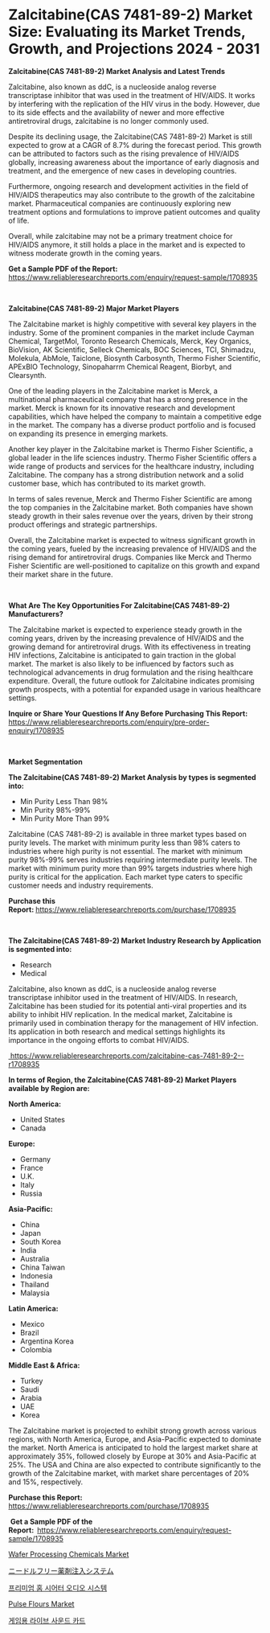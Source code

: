 <p><h1>Zalcitabine(CAS 7481-89-2) Market Size: Evaluating its Market Trends, Growth, and Projections 2024 - 2031</h1></p><p><strong>Zalcitabine(CAS 7481-89-2) Market Analysis and Latest Trends</strong></p>
<p><p>Zalcitabine, also known as ddC, is a nucleoside analog reverse transcriptase inhibitor that was used in the treatment of HIV/AIDS. It works by interfering with the replication of the HIV virus in the body. However, due to its side effects and the availability of newer and more effective antiretroviral drugs, zalcitabine is no longer commonly used.</p><p>Despite its declining usage, the Zalcitabine(CAS 7481-89-2) Market is still expected to grow at a CAGR of 8.7% during the forecast period. This growth can be attributed to factors such as the rising prevalence of HIV/AIDS globally, increasing awareness about the importance of early diagnosis and treatment, and the emergence of new cases in developing countries.</p><p>Furthermore, ongoing research and development activities in the field of HIV/AIDS therapeutics may also contribute to the growth of the zalcitabine market. Pharmaceutical companies are continuously exploring new treatment options and formulations to improve patient outcomes and quality of life.</p><p>Overall, while zalcitabine may not be a primary treatment choice for HIV/AIDS anymore, it still holds a place in the market and is expected to witness moderate growth in the coming years.</p></p>
<p><strong>Get a Sample PDF of the Report:&nbsp;</strong> <a href="https://www.reliableresearchreports.com/enquiry/request-sample/1708935">https://www.reliableresearchreports.com/enquiry/request-sample/1708935</a></p>
<p>&nbsp;</p>
<p><strong>Zalcitabine(CAS 7481-89-2) Major Market Players</strong></p>
<p><p>The Zalcitabine market is highly competitive with several key players in the industry. Some of the prominent companies in the market include Cayman Chemical, TargetMol, Toronto Research Chemicals, Merck, Key Organics, BioVision, AK Scientific, Selleck Chemicals, BOC Sciences, TCI, Shimadzu, Molekula, AbMole, Taiclone, Biosynth Carbosynth, Thermo Fisher Scientific, APExBIO Technology, Sinopaharrm Chemical Reagent, Biorbyt, and Clearsynth.</p><p>One of the leading players in the Zalcitabine market is Merck, a multinational pharmaceutical company that has a strong presence in the market. Merck is known for its innovative research and development capabilities, which have helped the company to maintain a competitive edge in the market. The company has a diverse product portfolio and is focused on expanding its presence in emerging markets.</p><p>Another key player in the Zalcitabine market is Thermo Fisher Scientific, a global leader in the life sciences industry. Thermo Fisher Scientific offers a wide range of products and services for the healthcare industry, including Zalcitabine. The company has a strong distribution network and a solid customer base, which has contributed to its market growth.</p><p>In terms of sales revenue, Merck and Thermo Fisher Scientific are among the top companies in the Zalcitabine market. Both companies have shown steady growth in their sales revenue over the years, driven by their strong product offerings and strategic partnerships.</p><p>Overall, the Zalcitabine market is expected to witness significant growth in the coming years, fueled by the increasing prevalence of HIV/AIDS and the rising demand for antiretroviral drugs. Companies like Merck and Thermo Fisher Scientific are well-positioned to capitalize on this growth and expand their market share in the future.</p></p>
<p>&nbsp;</p>
<p><strong>What Are The Key Opportunities For Zalcitabine(CAS 7481-89-2) Manufacturers?</strong></p>
<p><p>The Zalcitabine market is expected to experience steady growth in the coming years, driven by the increasing prevalence of HIV/AIDS and the growing demand for antiretroviral drugs. With its effectiveness in treating HIV infections, Zalcitabine is anticipated to gain traction in the global market. The market is also likely to be influenced by factors such as technological advancements in drug formulation and the rising healthcare expenditure. Overall, the future outlook for Zalcitabine indicates promising growth prospects, with a potential for expanded usage in various healthcare settings.</p></p>
<p><strong>Inquire or Share Your Questions If Any Before Purchasing This Report:</strong> <a href="https://www.reliableresearchreports.com/enquiry/pre-order-enquiry/1708935">https://www.reliableresearchreports.com/enquiry/pre-order-enquiry/1708935</a></p>
<p>&nbsp;</p>
<p><strong>Market Segmentation</strong></p>
<p><strong>The Zalcitabine(CAS 7481-89-2) Market Analysis by types is segmented into:</strong></p>
<p><ul><li>Min Purity Less Than 98%</li><li>Min Purity 98%-99%</li><li>Min Purity More Than 99%</li></ul></p>
<p><p>Zalcitabine (CAS 7481-89-2) is available in three market types based on purity levels. The market with minimum purity less than 98% caters to industries where high purity is not essential. The market with minimum purity 98%-99% serves industries requiring intermediate purity levels. The market with minimum purity more than 99% targets industries where high purity is critical for the application. Each market type caters to specific customer needs and industry requirements.</p></p>
<p><strong>Purchase this Report:&nbsp;</strong><a href="https://www.reliableresearchreports.com/purchase/1708935">https://www.reliableresearchreports.com/purchase/1708935</a></p>
<p>&nbsp;</p>
<p><strong>The Zalcitabine(CAS 7481-89-2) Market Industry Research by Application is segmented into:</strong></p>
<p><ul><li>Research</li><li>Medical</li></ul></p>
<p><p>Zalcitabine, also known as ddC, is a nucleoside analog reverse transcriptase inhibitor used in the treatment of HIV/AIDS. In research, Zalcitabine has been studied for its potential anti-viral properties and its ability to inhibit HIV replication. In the medical market, Zalcitabine is primarily used in combination therapy for the management of HIV infection. Its application in both research and medical settings highlights its importance in the ongoing efforts to combat HIV/AIDS.</p></p>
<p><a href="https://www.reliableresearchreports.com/zalcitabine-cas-7481-89-2--r1708935">&nbsp;https://www.reliableresearchreports.com/zalcitabine-cas-7481-89-2--r1708935</a></p>
<p><strong>In terms of Region, the Zalcitabine(CAS 7481-89-2) Market Players available by Region are:</strong></p>
<p>
    <p> <strong> North America: </strong>
        <ul>
            <li>United States</li>
            <li>Canada</li>
        </ul>
        </p> 
    <p> <strong> Europe: </strong>
        <ul>
            <li>Germany</li>
            <li>France</li>
            <li>U.K.</li>
            <li>Italy</li>
            <li>Russia</li>
        </ul>
        </p> 
    <p> <strong> Asia-Pacific: </strong>
        <ul>
            <li>China</li>
            <li>Japan</li>
            <li>South Korea</li>
            <li>India</li>
            <li>Australia</li>
            <li>China Taiwan</li>
            <li>Indonesia</li>
            <li>Thailand</li>
            <li>Malaysia</li>
        </ul>
        </p> 
    <p> <strong> Latin America: </strong>
        <ul>
            <li>Mexico</li>
            <li>Brazil</li>
            <li>Argentina Korea</li>
            <li>Colombia</li>
        </ul>
        </p> 
    <p> <strong> Middle East & Africa: </strong>
        <ul>
            <li>Turkey</li>
            <li>Saudi</li>
            <li>Arabia</li>
            <li>UAE</li>
            <li>Korea</li>
        </ul>
    </p>
    </p>
<p><p>The Zalcitabine market is projected to exhibit strong growth across various regions, with North America, Europe, and Asia-Pacific expected to dominate the market. North America is anticipated to hold the largest market share at approximately 35%, followed closely by Europe at 30% and Asia-Pacific at 25%. The USA and China are also expected to contribute significantly to the growth of the Zalcitabine market, with market share percentages of 20% and 15%, respectively.</p></p>
<p><strong>Purchase this Report: </strong><a href="https://www.reliableresearchreports.com/purchase/1708935">https://www.reliableresearchreports.com/purchase/1708935</a></p>
<p>&nbsp;<strong>Get a Sample PDF of the Report:&nbsp;&nbsp;</strong><a href="https://www.reliableresearchreports.com/enquiry/request-sample/1708935">https://www.reliableresearchreports.com/enquiry/request-sample/1708935</a></p>
<p><strong></strong></p>
<p><p><a href="https://github.com/wusalecollins540tpqoz/Market-Research-Report-List-2/blob/main/wafer-processing-chemicals-market.md">Wafer Processing Chemicals Market</a></p><p><a href="https://github.com/LeanneBruen2023/Market-Research-Report-List-2/blob/main/4329436125729.md">ニードルフリー薬剤注入システム</a></p><p><a href="https://github.com/khytkeqagplkzqvh/Market-Research-Report-List-2/blob/main/9662523123221.md">프리미엄 홈 시어터 오디오 시스템</a></p><p><a href="https://issuu.com/reportprime-2/docs/pulse-flours-market-size-2030.pptx">Pulse Flours Market</a></p><p><a href="https://github.com/TimmyMann6767/Market-Research-Report-List-2/blob/main/9881174123222.md">게임용 라이브 사운드 카드</a></p></p>
